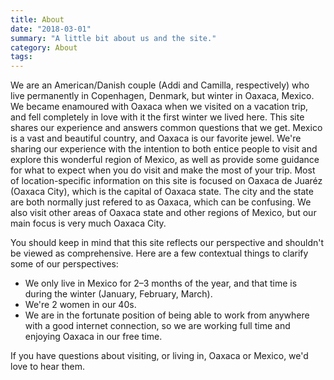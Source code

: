 ```yaml
---
title: About
date: "2018-03-01"
summary: "A little bit about us and the site."
category: About
tags:
---
```


We are  an American/Danish couple (Addi and Camilla, respectively) who live permanently in Copenhagen, Denmark, but winter in Oaxaca, Mexico. We became enamoured with Oaxaca when we visited on a vacation trip, and fell completely in love with it the first winter we lived here. This site shares our experience and answers common questions that we get. Mexico is a vast and beautiful country, and Oaxaca is our favorite jewel. We're sharing our experience with the intention to both entice people to visit and explore this wonderful region of Mexico, as well as provide some guidance for what to expect when you do visit and make the most of your trip. Most of location-specific information on this site is focused on Oaxaca de Juaréz (Oaxaca City), which is the capital of Oaxaca state. The city and the state are both normally just refered to as Oaxaca, which can be confusing. We also visit other areas of Oaxaca state and other regions of Mexico, but our main focus is very much Oaxaca City.

You should keep in mind that this site reflects our perspective and shouldn't be viewed as comprehensive. Here are a few contextual things to clarify some of our perspectives:

- We only live in Mexico for 2–3 months of the year, and that time is during the winter (January, February, March).
- We're 2 women in our 40s.
- We are in the fortunate position of being able to work from anywhere with a good internet connection, so we are working full time and enjoying Oaxaca in our free time.

 If you have questions about visiting, or living in, Oaxaca or Mexico, we'd love to hear them. 